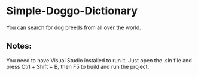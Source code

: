# Simple-Doggo-Dictionary
You can search for dog breeds from all over the world.
## Notes: 
You need to have Visual Studio installed to run it. Just open the .sln file and press Ctrl + Shift + B, then F5 to build and run the project.
